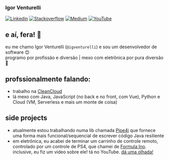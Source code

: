 ### Igor Venturelli 

[![Linkedin](https://img.shields.io/badge/-LinkedIn-blue?style=flat-square&logo=Linkedin&logoColor=white&link=https://www.linkedin.com/in/igventurelli/)](https://www.linkedin.com/in/igventurelli/)
[![Stackoverflow](https://img.shields.io/badge/-StackOverflow-4CA143?style=flat-square&logo=Stackoverflow&logoColor=white&link=https://pt.stackoverflow.com/users/5963/igventurelli)](https://pt.stackoverflow.com/users/5963/igventurelli)
[![Medium](https://img.shields.io/badge/-Medium-000000?style=flat-square&labelColor=000000&logo=Medium&link=https://medium.com/@igventurelli)](https://medium.com/@igventurelli)
[![YouTube](https://img.shields.io/badge/-YouTube-c14438?style=flat-square&logo=Youtube&logoColor=white&link=https://www.youtube.com/channel/UCHAvXiomV978D9bnAmcHRng)](https://www.youtube.com/channel/UCHAvXiomV978D9bnAmcHRng)

## e aí, fera! 🤙

eu me chamo Igor Venturelli (`@igventurelli`) e sou um desenvolvedor de software 😊  
programo por profissão e diversão | mexo com eletrônica por pura diversão 🤖

## profssionalmente falando:

- trabalho na [CleanCloud](https://cleancloud.io)
- lá mexo com Java, JavaScript (no back e no front, com Vue), Python e Cloud (VM, Serverless e mais um monte de coisa)

## side projects

- atualmente estou trabalhando numa lib chamada [Pipe4j](https://github.com/igventurelli/pipe4j) que fornece uma forma mais funcional/sequencial de escrever código Java resiliente
- em eletrônica, eu acabei de terminar um carrinho de controle remoto, controlado por um controle de PS4, que chamei de [Formula Ino](https://github.com/igventurelli/formula-ino). inclusive, eu fiz um vídeo sobre ele! tá no YouTube. [dá uma olhada!](https://www.youtube.com/watch?v=Anw2yGXAxic)
